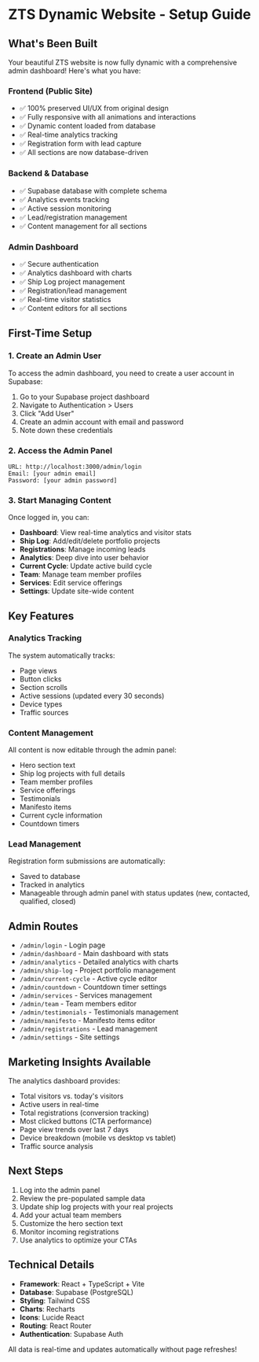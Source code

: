 # ZTS Dynamic Website - Setup Guide

## What's Been Built

Your beautiful ZTS website is now fully dynamic with a comprehensive admin dashboard! Here's what you have:

### Frontend (Public Site)
- ✅ 100% preserved UI/UX from original design
- ✅ Fully responsive with all animations and interactions
- ✅ Dynamic content loaded from database
- ✅ Real-time analytics tracking
- ✅ Registration form with lead capture
- ✅ All sections are now database-driven

### Backend & Database
- ✅ Supabase database with complete schema
- ✅ Analytics events tracking
- ✅ Active session monitoring
- ✅ Lead/registration management
- ✅ Content management for all sections

### Admin Dashboard
- ✅ Secure authentication
- ✅ Analytics dashboard with charts
- ✅ Ship Log project management
- ✅ Registration/lead management
- ✅ Real-time visitor statistics
- ✅ Content editors for all sections

## First-Time Setup

### 1. Create an Admin User

To access the admin dashboard, you need to create a user account in Supabase:

1. Go to your Supabase project dashboard
2. Navigate to Authentication > Users
3. Click "Add User"
4. Create an admin account with email and password
5. Note down these credentials

### 2. Access the Admin Panel

```
URL: http://localhost:3000/admin/login
Email: [your admin email]
Password: [your admin password]
```

### 3. Start Managing Content

Once logged in, you can:

- **Dashboard**: View real-time analytics and visitor stats
- **Ship Log**: Add/edit/delete portfolio projects
- **Registrations**: Manage incoming leads
- **Analytics**: Deep dive into user behavior
- **Current Cycle**: Update active build cycle
- **Team**: Manage team member profiles
- **Services**: Edit service offerings
- **Settings**: Update site-wide content

## Key Features

### Analytics Tracking

The system automatically tracks:
- Page views
- Button clicks
- Section scrolls
- Active sessions (updated every 30 seconds)
- Device types
- Traffic sources

### Content Management

All content is now editable through the admin panel:
- Hero section text
- Ship log projects with full details
- Team member profiles
- Service offerings
- Testimonials
- Manifesto items
- Current cycle information
- Countdown timers

### Lead Management

Registration form submissions are automatically:
- Saved to database
- Tracked in analytics
- Manageable through admin panel with status updates (new, contacted, qualified, closed)

## Admin Routes

- `/admin/login` - Login page
- `/admin/dashboard` - Main dashboard with stats
- `/admin/analytics` - Detailed analytics with charts
- `/admin/ship-log` - Project portfolio management
- `/admin/current-cycle` - Active cycle editor
- `/admin/countdown` - Countdown timer settings
- `/admin/services` - Services management
- `/admin/team` - Team members editor
- `/admin/testimonials` - Testimonials management
- `/admin/manifesto` - Manifesto items editor
- `/admin/registrations` - Lead management
- `/admin/settings` - Site settings

## Marketing Insights Available

The analytics dashboard provides:
- Total visitors vs. today's visitors
- Active users in real-time
- Total registrations (conversion tracking)
- Most clicked buttons (CTA performance)
- Page view trends over last 7 days
- Device breakdown (mobile vs desktop vs tablet)
- Traffic source analysis

## Next Steps

1. Log into the admin panel
2. Review the pre-populated sample data
3. Update ship log projects with your real projects
4. Add your actual team members
5. Customize the hero section text
6. Monitor incoming registrations
7. Use analytics to optimize your CTAs

## Technical Details

- **Framework**: React + TypeScript + Vite
- **Database**: Supabase (PostgreSQL)
- **Styling**: Tailwind CSS
- **Charts**: Recharts
- **Icons**: Lucide React
- **Routing**: React Router
- **Authentication**: Supabase Auth

All data is real-time and updates automatically without page refreshes!
